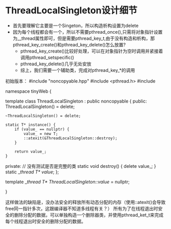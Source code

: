 # ThreadLocalSingleton设计细节
- 首先要理解它主要是一个Singeton，所以构造析构设置为delete
- 因为每个线程都会有一个，所以不需要pthread_once(),只需将对象指针设置为__thread属性即可，但是需要pthread_key_t,由于没有构造和析构，那pthread_key_create()和pthread_key_delete()怎么放置?
  - pthread_key_create()比较好处理，可以在对象指针为空时调用并紧接着调用pthread_setspecific()
  - pthread_key_delete()几乎无处安放
  - 综上，我们需要一个辅助类，完成对pthread_key_*的调用

初始版本：
#include "noncopyable.hpp"
#include <pthread.h>
#include <cstdlib>

namespace tinyWeb {

template <typename T>
class ThreadLocalSingleton : public noncopyable {
public:
    ThreadLocalSingleton()  = delete;

    ~ThreadLocalSingleton() = delete;

    static T* instance() {
        if (value_ == nullptr) {
            value_ = new T;
            ::atexit(&ThreadLocalSingleton::destroy);
        }

        return value_;
    }

private:
    // 没有测试是否是完整的类
    static void destroy() {
        delete value_;
    }
    static __thread T* value_;
};

template <typename T>
__thread T* ThreadLocalSingleton<T>::value_ = nullptr;

}

这样做法的缺陷是，没办法安全的释放所有动态分配的内存（使用::atexit()会导致free同一指针多次，这跟编译器不知道多线程有关？）
所有为了在线程退出时安全的删除分配的数据，可以单独构造一个删除器类，并使用pthread_ket_t来完成每个线程退出时安全的删除分配的数据。